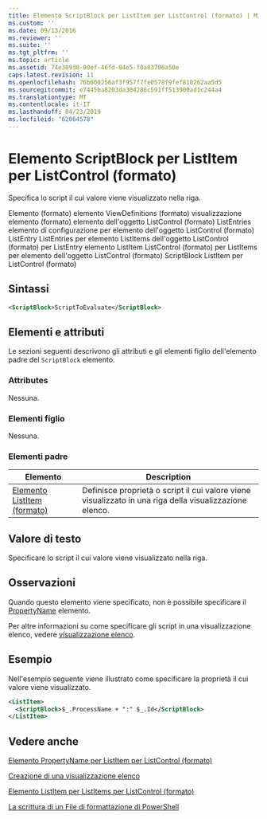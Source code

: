 ```yaml
---
title: Elemento ScriptBlock per ListItem per ListControl (formato) | Microsoft Docs
ms.custom: ''
ms.date: 09/13/2016
ms.reviewer: ''
ms.suite: ''
ms.tgt_pltfrm: ''
ms.topic: article
ms.assetid: 74e30938-00ef-46fd-84e5-f0a83706a50e
caps.latest.revision: 11
ms.openlocfilehash: 76b600256af3f957f7fe0578f9fef810262aa5d5
ms.sourcegitcommit: e7445ba8203da304286c591ff513900ad1c244a4
ms.translationtype: MT
ms.contentlocale: it-IT
ms.lasthandoff: 04/23/2019
ms.locfileid: "62064578"
---
```

# <a name="scriptblock-element-for-listitem-for-listcontrol-format"></a>Elemento ScriptBlock per ListItem per ListControl (formato)

Specifica lo script il cui valore viene visualizzato nella riga.

Elemento (formato) elemento ViewDefinitions (formato) visualizzazione elemento (formato) elemento dell'oggetto ListControl (formato) ListEntries elemento di configurazione per elemento dell'oggetto ListControl (formato) ListEntry ListEntries per elemento ListItems dell'oggetto ListControl (formato) per ListEntry elemento ListItem ListControl (formato) per ListItems per elemento dell'oggetto ListControl (formato) ScriptBlock ListItem per ListControl (formato)

## <a name="syntax"></a>Sintassi

```xml
<ScriptBlock>ScriptToEvaluate</ScriptBlock>
```

## <a name="attributes-and-elements"></a>Elementi e attributi

Le sezioni seguenti descrivono gli attributi e gli elementi figlio dell'elemento padre del `ScriptBlock` elemento.

### <a name="attributes"></a>Attributes

Nessuna.

### <a name="child-elements"></a>Elementi figlio

Nessuna.

### <a name="parent-elements"></a>Elementi padre

|Elemento|Description|
|-------------|-----------------|
|[Elemento ListItem (formato)](./listitem-element-for-listitems-for-listcontrol-format.md)|Definisce proprietà o script il cui valore viene visualizzato in una riga della visualizzazione elenco.|

## <a name="text-value"></a>Valore di testo

Specificare lo script il cui valore viene visualizzato nella riga.

## <a name="remarks"></a>Osservazioni

Quando questo elemento viene specificato, non è possibile specificare il [PropertyName](./propertyname-element-for-listitem-for-listcontrol-format.md) elemento.

Per altre informazioni su come specificare gli script in una visualizzazione elenco, vedere [visualizzazione elenco](./creating-a-list-view.md).

## <a name="example"></a>Esempio

Nell'esempio seguente viene illustrato come specificare la proprietà il cui valore viene visualizzato.

```xml
<ListItem>
  <ScriptBlock>$_.ProcessName + ":" $_.Id</ScriptBlock>
</ListItem>

```

## <a name="see-also"></a>Vedere anche

[Elemento PropertyName per ListItem per ListControl (formato)](./propertyname-element-for-listitem-for-listcontrol-format.md)

[Creazione di una visualizzazione elenco](./creating-a-list-view.md)

[Elemento ListItem per ListItems per ListControl (formato)](./listitem-element-for-listitems-for-listcontrol-format.md)

[La scrittura di un File di formattazione di PowerShell](./writing-a-powershell-formatting-file.md)
